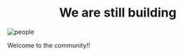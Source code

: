 <h1 align="center">We are still building</h1>

![people](https://user-images.githubusercontent.com/62628408/139315548-934c4c1c-e633-4f7d-95e0-3074f4b0872b.png)

Welcome to the community!!
